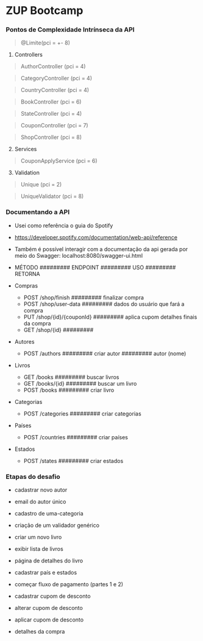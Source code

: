 # ZUP Bootcamp

### Pontos de Complexidade Intrínseca da API 

> @Limite(pci = +- 8)


1. Controllers


> AuthorController (pci = 4)

> CategoryController (pci = 4)

> CountryController (pci = 4)

> BookController (pci = 6)

> StateController (pci = 4)

> CouponController (pci = 7)

> ShopController (pci = 8)


2. Services


> CouponApplyService (pci = 6)


3. Validation 

> Unique (pci = 2)

> UniqueValidator (pci = 8)


### Documentando a API

- Usei como referência o guia do Spotify 

- https://developer.spotify.com/documentation/web-api/reference

- Também é possível interagir com a documentação da api gerada por meio do Swagger: localhost:8080/swagger-ui.html


- MÉTODO   #########    ENDPOINT     #########       USO      #########    RETORNA


- Compras        
    - POST           /shop/finish       #########    finalizar compra
    - POST           /shop/user-data    #########  dados do usuário que fará a compra
    - PUT        /shop/{id}/{couponId}  ######### aplica cupom detalhes finais da compra
    - GET           /shop/{id}          #########                                     

- Autores
    - POST            /authors      #########     criar autor  #########   autor (nome)


- Livros
    - GET             /books        #########   buscar livros 
    - GET             /books/{id}   #########  buscar um livro
    - POST            /books        #########  criar livro


- Categorias
    - POST            /categories  #########   criar categorias


- Países
    - POST            /countries   #########   criar países


- Estados
    - POST            /states      #########   criar estados



### Etapas do desafio

- cadastrar novo autor

- email do autor único

- cadastro de uma-categoria

- criação de um validador genérico

- criar um novo livro

- exibir lista de livros

- página de detalhes do livro

- cadastrar país e estados

- começar fluxo de pagamento (partes 1 e 2)

- cadastrar cupom de desconto

- alterar cupom de desconto

- aplicar cupom de desconto

- detalhes da compra










